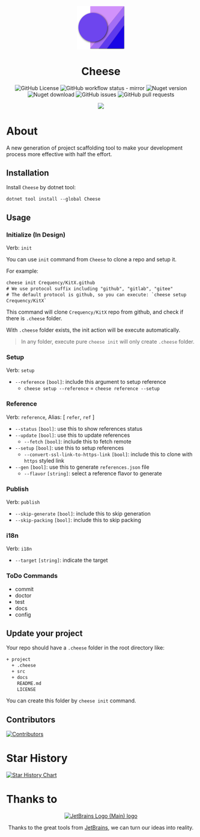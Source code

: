 ﻿<p align="center">
  <a href="#" target="_blank" rel="noopener noreferrer">
    <img width="128" src="https://raw.githubusercontent.com/Crequency/Cheese/main/Cheese/icon.png" alt="Cheese Logo"/>
  </a>
</p>

<h1 align="center">Cheese</h1>

<p align="center">
  <img alt="GitHub License" src="https://img.shields.io/github/license/Crequency/Cheese"/>
  <img alt="GitHub workflow status - mirror" src="https://img.shields.io/github/actions/workflow/status/Crequency/Cheese/mirror.yml?label=mirror"/>
  <img alt="Nuget version" src="https://img.shields.io/nuget/v/Cheese">
  <img alt="Nuget download" src="https://img.shields.io/nuget/dt/Cheese">
  <img alt="GitHub issues" src="https://img.shields.io/github/issues/Crequency/Cheese">
  <img alt="GitHub pull requests" src="https://img.shields.io/github/issues-pr/Crequency/Cheese">
</p>

<p align="center">
  <img src="https://profile-counter.glitch.me/Crequency-Cheese/count.svg">
</p>

# About

A new generation of project scaffolding tool to make your development process more effective with half the effort.

## Installation

Install `Cheese` by dotnet tool:

```shell
dotnet tool install --global Cheese
```

## Usage

### Initialize (In Design)

Verb: `init`

You can use `init` command from `Cheese` to clone a repo and setup it.

For example:

```shell
cheese init Crequency/KitX.github
# We use protocol suffix including "github", "gitlab", "gitee"
# The default protocol is github, so you can execute: `cheese setup Crequency/KitX`
```

This command will clone `Crequency/KitX` repo from github, and check if there is `.cheese` folder.

With `.cheese` folder exists, the init action will be execute automatically.

> In any folder, execute pure `cheese init` will only create `.cheese` folder.

### Setup

Verb: `setup`

- `--reference` `[bool]`: include this argument to setup reference
  - `cheese setup --reference` = `cheese reference --setup`

### Reference

Verb: `reference`, Alias: [ `refer`, `ref` ]

- `--status` `[bool]`: use this to show references status
- `--update` `[bool]`: use this to update references
  - `--fetch` `[bool]`: include this to fetch remote
- `--setup` `[bool]`: use this to setup references
  - `--convert-ssl-link-to-https-link` `[bool]`: include this to clone with `https` styled link
- `--gen` `[bool]`: use this to generate `references.json` file
  - `--flavor` `[string]`: select a reference flavor to generate

### Publish

Verb: `publish`

- `--skip-generate` `[bool]`: include this to skip generation
- `--skip-packing` `[bool]`: include this to skip packing

### i18n

Verb: `i18n`

- `--target` `[string]`: indicate the target

### ToDo Commands

- commit
- doctor
- test
- docs
- config

## Update your project

Your repo should have a `.cheese` folder in the root directory like:

```text
+ project
  + .cheese
  + src
  + docs
    README.md
    LICENSE
```

You can create this folder by `cheese init` command.

## Contributors

[![Contributors](https://contrib.rocks/image?repo=Crequency/Cheese)](https://github.com/Crequency/Cheese/graphs/contributors)

# Star History

[![Star History Chart](https://starchart.cc/Crequency/Cheese.svg?variant=adaptive)](https://starchart.cc/Crequency/Cheese)

# Thanks to

<p align="center">
  <a href="https://www.jetbrains.com/" target="_blank" rel="noopener noreferrer">
    <img width="128" src="https://resources.jetbrains.com/storage/products/company/brand/logos/jb_beam.svg" alt="JetBrains Logo (Main) logo">
  </a>
</p>

<p align="center">
    Thanks to the great tools from <a href="https://www.jetbrains.com/" target="_blank">JetBrains</a>, we can turn our ideas into reality.
</p>
